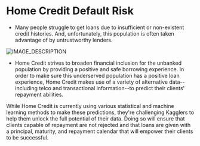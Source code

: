 # Home Credit Default Risk
- Many people struggle to get loans due to insufficient or non-existent credit histories. And, unfortunately, this population is often taken advantage of by untrustworthy lenders.


![IMAGE_DESCRIPTION](https://www.pexels.com/photo/stressed-woman-looking-at-documents-6963054/)

- Home Credit strives to broaden financial inclusion for the unbanked population by providing a positive and safe borrowing experience. In order to make sure this underserved population has a positive loan experience, Home Credit makes use of a variety of alternative data--including telco and transactional information--to predict their clients' repayment abilities.

While Home Credit is currently using various statistical and machine learning methods to make these predictions, they're challenging Kagglers to help them unlock the full potential of their data. Doing so will ensure that clients capable of repayment are not rejected and that loans are given with a principal, maturity, and repayment calendar that will empower their clients to be successful.
